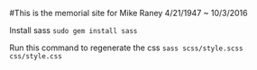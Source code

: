 #This is the memorial site for Mike Raney 4/21/1947 ~ 10/3/2016

Install sass
```sudo gem install sass ```

Run this command to regenerate the css
```sass scss/style.scss css/style.css```

